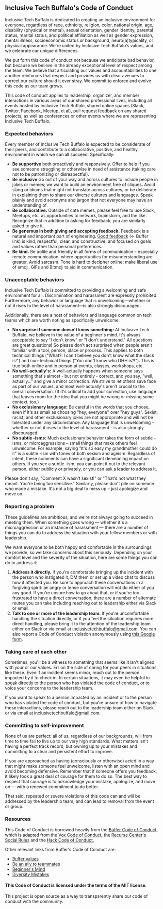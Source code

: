 ## Inclusive Tech Buffalo's Code of Conduct

Inclusive Tech Buffalo is dedicated to creating an inclusive environment for everyone, regardless of race, ethnicity, religion, color, national origin, age, disability (physical or mental), sexual orientation, gender identity, parental status, marital status, and political affiliation as well as gender expression, mental illness, socioeconomic status or background, neuro(a)typicality, or physical appearance. We're united by Inclusive Tech Buffalo's values, and we celebrate our unique differences.

We put forth this code of conduct not because we anticipate bad behavior, but because we believe in the already exceptional level of respect among the team. We believe that articulating our values and accountabilities to one another reinforces that respect and provides us with clear avenues to correct our culture should it ever stray. We commit to enforce and evolve this code as our team grows.

This code of conduct applies to leadership, organizer, and member interactions in various areas of our shared professional lives, including all events hosted by Inclusive Tech Buffalo, shared online spaces (Slack, Twitter, Facebook, Meetup, et al), pull request feedback on any shared projects, as well as conferences or other events where we are representing Inclusive Tech Buffalo.


### Expected behaviors

Every member of Inclusive Tech Buffalo is expected to be considerate of their peers, and contribute to a collaborative, positive, and healthy environment in which we can all succeed. Specifically:

- **Be supportive** both proactively and responsively. Offer to help if you see someone struggling or otherwise in need of assistance (taking care not to be patronizing or disrespectful). 
- **Be inclusive** Go out of your way and across cultures to include people in jokes or memes; we want to build an environment free of cliques. Avoid slang or idioms that might not translate across cultures, or be deliberate in explaining them to share our diverse cultures and languages. Speak plainly and avoid acronyms and jargon that not everyone may have an understanding of.
- **Be collaborative.** Outside of cate memes, please feel free to use Slack, Meetups, etc. as opportunities to network, brainstorm, and the like. Recognize that in addition to asking for feedback, you are similarly asked to give it.
- **Be generous in both giving and accepting feedback.** Feedback is a natural and important part of engineering. [Good feedback](https://open.buffer.com/how-to-give-receive-feedback-work/) (\<- Buffer link) is kind, respectful, clear, and constructive, and focused on goals and values rather than personal preferences. 
- **Be kind.** Be polite and friendly in all forms of communication – especially remote communication, where opportunities for misunderstanding are greater. Avoid sarcasm. Tone is hard to decipher online; make liberal use of emoji, GIFs and Bitmoji to aid in communication. 


### Unacceptable behaviors

Inclusive Tech Buffalo is committed to providing a welcoming and safe environment for all. Discrimination and harassment are expressly prohibited. Furthermore, any behavior or language that is unwelcoming—whether or not it rises to the level of harassment—is also strongly discouraged.

Additionally, there are a host of behaviors and language common on tech teams which are worth noting as specifically unwelcome:

- **No surprise if someone doesn't know something:** At Inclusive Tech Buffalo, we believe in the value of a beginner's mind. It's always acceptable to say "I don't know" or "I don't understand." All questions are great questions! So please don't act surprised when people aren't familiar with a tool, person, place or process. This applies to both technical things ("What?! I can't believe you don't know what the stack is!") and non-technical things ("You don't know who DHH is?!"). This is true both online and in person at events, classes, workshops, etc.
- **No well-actually's:** A well-actually happens when someone says something that's almost - but not entirely - correct, and you say, "well, actually..." and give a minor correction. We strive to let others save face as part of our values, and most well-actually's aren't crucial to the overall conversation. (If it's critical to add your correction, use language that leaves room for the idea that you might be wrong or missing some context, too.)
- **No exclusionary language:** Be careful in the words that you choose, even if it's as small as choosing "hey, everyone" over "hey guys". Sexist, racist, and other exclusionary jokes are not appropriate and will not be tolerated under any circumstance. Any language that is unwelcoming - whether or not it rises to the level of harassment - is also strongly discouraged.
- **No subtle -isms:** Much exclusionary behavior takes the form of subtle -isms, or microaggressions – small things that make others feel unwelcome. For example, saying "It's so easy my grandmother could do it" is a subtle -ism with tones of both sexism and ageism. Regardless of intent, these comments can have a significant demeaning impact on others. If you see a subtle -ism, you can point it out to the relevant person, either publicly or privately, or you can ask a leader to address it. 

Please don't say, "Comment X wasn't sexist!" or "That's not what they meant. You're being too sensitive." Similarly, please don't pile on someone who made a mistake. It's not a big deal to mess up – just apologize and move on.


### Reporting a problem

These guidelines are ambitious, and we're not always going to succeed in meeting them. When something goes wrong — whether it's a microaggression or an instance of harassment — there are a number of things you can do to address the situation with your fellow members or with leadership.

We want everyone to be both happy and comfortable in the surroundings we provide, so we take concerns about this seriously. Depending on your comfort level and the severity of the situation, here are some things you can do to address it:


1. **Address it directly.** If you're comfortable bringing up the incident with the person who instigated it, DM them or set up a video chat to discuss how it affected you. Be sure to approach these conversations in a forgiving spirit: an angry or tense conversation will not do either of you any good. If you're unsure how to go about that, or if you're too frustrated to have a direct conversation, there are a number of alternate routes you can take including reaching out to leadership either via Slack or email.
2. **Talk to one or more of the leadership team.** If you're uncomfortable handling the situation directly, or if you feel the situation requires more direct handling, please bring it to the attention of the leadership team either on Slack or via email at [inclusivetechbuffalo@gmail.com](mailto:inclusivetechbuffalo@gmail.com). You can also report a Code of Conduct violation anonymously using [this Google form](#FIXME).

### Taking care of each other

Sometimes, you'll be a witness to something that seems like it isn't aligned with your or our values. Err on the side of caring for your peers in situations like these. Even if an incident seems minor, reach out to the person impacted by it to check in. In certain situations, it may even be helpful to speak directly to the person who has violated the code of conduct, or to voice your concerns to the leadership team.

If you want to speak to a person impacted by an incident or to the person who has violated the code of conduct, but you're unsure of how to navigate these interactions, please reach out to the leadership team either on Slack or via email at [inclusivetechbuffalo@gmail.com](mailto:inclusivetechbuffalo@gmail.com).

### Committing to self-improvement

None of us are perfect: all of us, regardless of our backgrounds, will from time to time fail to live up to our very high standards. What matters isn't having a perfect track record, but owning up to your mistakes and committing to a clear and persistent effort to improve.

If you are approached as having (consciously or otherwise) acted in a way that might make someone feel unwelcome, listen with an open mind and avoid becoming defensive. Remember that if someone offers you feedback, it likely took a great deal of courage for them to do so. The best way to respect that courage is to acknowledge your mistake, apologize, and move on — with a renewed commitment to do better.

That said, repeated or severe violations of this code can and will be addressed by the leadership team, and can lead to removal from the event or group.

### Resources

This Code of Conduct is borrowed heavily from the [Buffer Code of Conduct](), which is adapted from the [Vox Code of Conduct](http://code-of-conduct.voxmedia.com/?_ga=1.62865454.308680892.1455143920), the [Recurse Center's Social Rules](https://www.recurse.com/manual#sub-sec-social-rules) and the [Hack Code of Conduct.](https://hackcodeofconduct.org/)

Other relevant links from Buffer's Code of Conduct are:

* [Buffer values](https://open.buffer.com/buffer-values/)
* [Be an ally to teammates](https://www.betterbrave.com/allies) 
* [Beginner's Mind](https://open.buffer.com/no-idea/)
* [Diversity Mistakes](https://open.buffer.com/diversity-mistakes/) 

#### This Code of Conduct is licensed under the terms of the MIT license.

This project is open source as a way to transparently share our code of conduct with the community.
